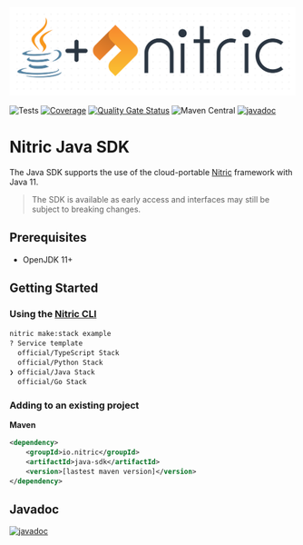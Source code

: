 <p align="center">
  <img src="./src/javadoc/dot-matrix-logo-java.png" alt="Nitric Logo"/>
</p>

![Tests](https://github.com/nitrictech/java-sdk/actions/workflows/test.yaml/badge.svg?branch=main)
[![Coverage](https://sonarcloud.io/api/project_badges/measure?project=nitrictech_java-sdk&metric=coverage)](https://sonarcloud.io/dashboard?id=nitrictech_java-sdk)
[![Quality Gate Status](https://sonarcloud.io/api/project_badges/measure?project=nitrictech_java-sdk&metric=alert_status)](https://sonarcloud.io/dashboard?id=nitrictech_java-sdk)
![Maven Central](https://img.shields.io/maven-central/v/io.nitric/java-sdk)
[![javadoc](https://javadoc.io/badge2/io.nitric/java-sdk/javadoc.svg)](https://javadoc.io/doc/io.nitric/java-sdk)


# Nitric Java SDK
The Java SDK supports the use of the cloud-portable [Nitric](https://nitric.io) framework with Java 11.

> The SDK is available as early access and interfaces may still be subject to breaking changes.

## Prerequisites
- OpenJDK 11+

## Getting Started

### Using the [Nitric CLI](https://github.com/nitric-tech/cli)

```bash
nitric make:stack example
? Service template
  official/TypeScript Stack
  official/Python Stack
❯ official/Java Stack
  official/Go Stack
```

### Adding to an existing project
**Maven**
```xml
<dependency>
    <groupId>io.nitric</groupId>
    <artifactId>java-sdk</artifactId>
    <version>[lastest maven version]</version>
</dependency>
```

## Javadoc
[![javadoc](https://javadoc.io/badge2/io.nitric/java-sdk/javadoc.svg)](https://javadoc.io/doc/io.nitric/java-sdk)
